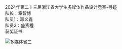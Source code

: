 2024年第二十三届浙江省大学生多媒体作品设计竞赛-寻迹  <br>
队长：章智博 <br>
队员1：邓义鑫 <br>
队员2：盛资程 <br>
获奖证书:

![多媒体省三](https://github.com/user-attachments/assets/f2d1e035-2c0b-4883-98db-f0724a0d96d6)
